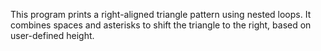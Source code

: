 This program prints a right-aligned triangle pattern using nested loops. It combines spaces and asterisks to shift the triangle to the right, based on user-defined height.
